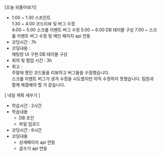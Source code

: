 [오늘 되돌아보기]

- 1:00 ~ 1:30 스프린트 <br/>
  1:30 ~ 4:00 코드리뷰 및 버그 수정 </br>
  4:00 ~ 5:00 스크롤 이벤트 버그 수정
  5:00 ~ 6:00 DB 테이블 구성
  7:00 ~ 스크롤 이벤트 버그 수정 및 메인 페이지 api 연동
  <br/>
- 코딩시간 : 7h
- 코딩내용 :  
   채팅방 UI 구현
   DB 테이블 구성
- 회의 및 협업 시간 : 3h
- 회고 : <br/>
  주말에 짰던 코드들을 리뷰하고 버그들을 수정했습니다. </br>
  스크롤 이벤트 버그가 생겨 수정을 시도했지만 아직 수정하지 못했습니다.
  팀원과 함께 해결해야 할 거 같습니다.

[ 내일 계획 세우기 ]
- 학습시간 : 2시간
- 학습내용
  - DB 조인
  - 파일 업로드
- 코딩시간 : 6시간
- 코딩내용
  - 상세페이지 api 연동
  - 글쓰기 api 연동
